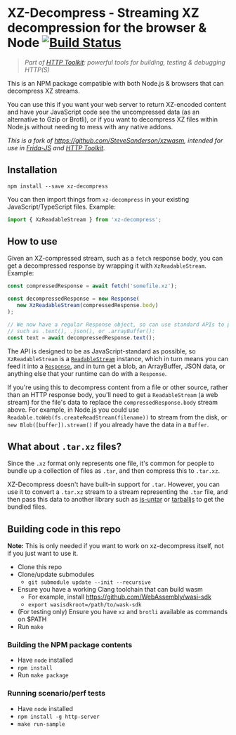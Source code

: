 # XZ-Decompress - Streaming XZ decompression for the browser & Node [![Build Status](https://github.com/httptoolkit/xz-decompress/workflows/CI/badge.svg)](https://github.com/httptoolkit/xz-decompress/actions)

> _Part of [HTTP Toolkit](https://httptoolkit.com): powerful tools for building, testing & debugging HTTP(S)_

This is an NPM package compatible with both Node.js & browsers that can decompress XZ streams.

You can use this if you want your web server to return XZ-encoded content and have your JavaScript code see the uncompressed data (as an alternative to Gzip or Brotli), or if you want to decompress XZ files within Node.js without needing to mess with any native addons.

_This is a fork of https://github.com/SteveSanderson/xzwasm, intended for use in [Frida-JS](https://github.com/httptoolkit/frida-js/) and [HTTP Toolkit](https://httptoolkit.com)._

## Installation

```
npm install --save xz-decompress
```

You can then import things from `xz-decompress` in your existing JavaScript/TypeScript files. Example:

```js
import { XzReadableStream } from 'xz-decompress';
```

## How to use

Given an XZ-compressed stream, such as a `fetch` response body, you can get a decompressed response by wrapping it with `XzReadableStream`. Example:

```js
const compressedResponse = await fetch('somefile.xz');

const decompressedResponse = new Response(
   new XzReadableStream(compressedResponse.body)
);

// We now have a regular Response object, so can use standard APIs to parse its body data,
// such as .text(), .json(), or .arrayBuffer():
const text = await decompressedResponse.text();
```

The API is designed to be as JavaScript-standard as possible, so `XzReadableStream` is a [`ReadableStream`](https://developer.mozilla.org/en-US/docs/Web/API/ReadableStream) instance, which in turn means you can feed it into a [`Response`](https://developer.mozilla.org/en-US/docs/Web/API/Response), and in turn get a blob, an ArrayBuffer, JSON data, or anything else that your runtime can do with a `Response`.

If you're using this to decompress content from a file or other source, rather than an HTTP response body, you'll need to get a `ReadableStream` (a web stream) for the file's data to replace the `compressedResponse.body` stream above. For example, in Node.js you could use `Readable.toWeb(fs.createReadStream(filename))` to stream from the disk, or `new Blob([buffer]).stream()` if you already have the data in a `Buffer`.

## What about `.tar.xz` files?

Since the `.xz` format only represents one file, it's common for people to bundle up a collection of files as `.tar`, and then compress this to `.tar.xz`.

XZ-Decompress doesn't have built-in support for `.tar`. However, you can use it to convert a `.tar.xz` stream to a stream representing the `.tar` file, and then pass this data to another library such as [js-untar](https://github.com/InvokIT/js-untar) or [tarballjs](https://github.com/ankitrohatgi/tarballjs) to get the bundled files.

## Building code in this repo

**Note:** This is only needed if you want to work on xz-decompress itself, not if you just want to use it.

 * Clone this repo
 * Clone/update submodules
    * `git submodule update --init --recursive`
 * Ensure you have a working Clang toolchain that can build wasm
    * For example, install https://github.com/WebAssembly/wasi-sdk
    * `export wasisdkroot=/path/to/wask-sdk`
 * (For testing only) Ensure you have `xz` and `brotli` available as commands on $PATH
 * Run `make`

### Building the NPM package contents

 * Have `node` installed
 * `npm install`
 * Run `make package`

### Running scenario/perf tests

 * Have `node` installed
 * `npm install -g http-server`
 * `make run-sample`
